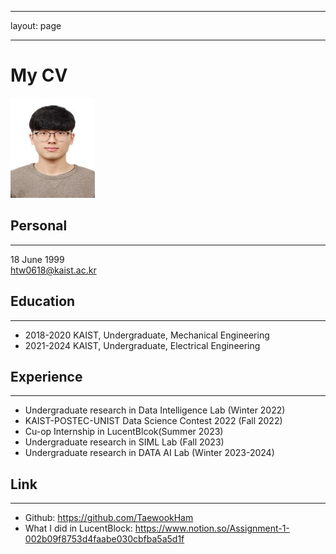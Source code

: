 
---
layout: page
<!-- title: Paper Review
description: >
  Read & Write & Review the Papers
hide_description: false
sitemap: false
permalink: /docs/ -->
---


# My CV

<!--author-->

<!-- 이미지 추가 -->
<img src="/assets/img/myPhoto.jpg" alt="함태욱(Taewook Ham)">

## Personal
---
18 June 1999</br>
htw0618@kaist.ac.kr
## Education
---
- 2018-2020 KAIST, Undergraduate, Mechanical Engineering
- 2021-2024 KAIST, Undergraduate, Electrical Engineering

## Experience
---
- Undergraduate research in Data Intelligence Lab (Winter 2022)
- KAIST-POSTEC-UNIST Data Science Contest 2022 (Fall 2022)
- Cu-op Internship in LucentBlcok(Summer 2023)
- Undergraduate research in SIML Lab (Fall 2023)
- Undergraduate research in DATA AI Lab (Winter 2023-2024)

## Link
---
- Github: https://github.com/TaewookHam
- What I did in LucentBlock: https://www.notion.so/Assignment-1-002b09f8753d4faabe030cbfba5a5d1f

